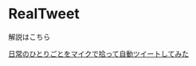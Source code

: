 # RealTweet
解説はこちら

[日常のひとりごとをマイクで拾って自動ツイートしてみた](https://qiita.com/jonpili/items/e1206176d7babda68d10)

